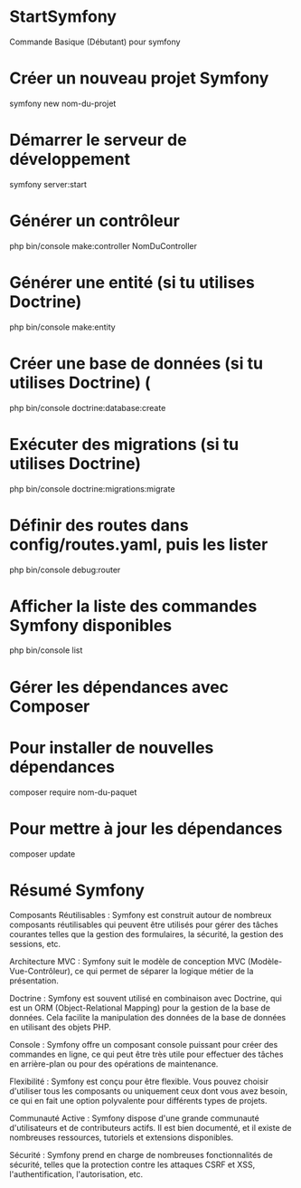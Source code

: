 # StartSymfony
Commande Basique (Débutant) pour symfony


# Créer un nouveau projet Symfony
symfony new nom-du-projet

# Démarrer le serveur de développement
symfony server:start

# Générer un contrôleur
php bin/console make:controller NomDuController

# Générer une entité (si tu utilises Doctrine)
php bin/console make:entity

# Créer une base de données (si tu utilises Doctrine) (
php bin/console doctrine:database:create

# Exécuter des migrations (si tu utilises Doctrine)
php bin/console doctrine:migrations:migrate

# Définir des routes dans config/routes.yaml, puis les lister
php bin/console debug:router

# Afficher la liste des commandes Symfony disponibles
php bin/console list

# Gérer les dépendances avec Composer
# Pour installer de nouvelles dépendances
composer require nom-du-paquet

# Pour mettre à jour les dépendances
composer update

# Résumé Symfony 

Composants Réutilisables : Symfony est construit autour de nombreux composants réutilisables qui peuvent être utilisés pour gérer des tâches courantes telles que la gestion des formulaires, la sécurité, la gestion des sessions, etc.

Architecture MVC : Symfony suit le modèle de conception MVC (Modèle-Vue-Contrôleur), ce qui permet de séparer la logique métier de la présentation.

Doctrine : Symfony est souvent utilisé en combinaison avec Doctrine, qui est un ORM (Object-Relational Mapping) pour la gestion de la base de données. Cela facilite la manipulation des données de la base de données en utilisant des objets PHP.

Console : Symfony offre un composant console puissant pour créer des commandes en ligne, ce qui peut être très utile pour effectuer des tâches en arrière-plan ou pour des opérations de maintenance.

Flexibilité : Symfony est conçu pour être flexible. Vous pouvez choisir d'utiliser tous les composants ou uniquement ceux dont vous avez besoin, ce qui en fait une option polyvalente pour différents types de projets.

Communauté Active : Symfony dispose d'une grande communauté d'utilisateurs et de contributeurs actifs. Il est bien documenté, et il existe de nombreuses ressources, tutoriels et extensions disponibles.

Sécurité : Symfony prend en charge de nombreuses fonctionnalités de sécurité, telles que la protection contre les attaques CSRF et XSS, l'authentification, l'autorisation, etc.
